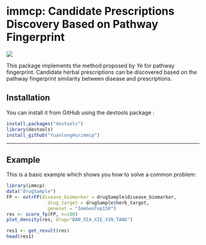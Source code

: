 
# immcp: Candidate Prescriptions Discovery Based on Pathway Fingerprint

[![](https://img.shields.io/badge/devel%20version-0.7.1-blue)](https://github.com/YuanlongHu/immcp)

This package implements the method proposed by *Ye* for pathway fingerprint. Candidate herbal prescriptions can be discovered based on the pathway fingerprint similarity between disease and prescriptions.

## Installation

You can install it from GitHub using the devtools package :

``` r
install.packages("devtools")
library(devtools)
install_github("YuanlongHu/immcp")
```

-----
## Example

This is a basic example which shows you how to solve a common problem:

``` r
library(immcp)
data("drugSample")
FP <- extrFP(disease_biomarker = drugSample$disease_biomarker,
               drug_target = drugSample$herb_target,
               geneset = "ImmGenTop150")
res <- score_fp(FP, n=100)
plot_density(res, drug="BAN_XIA_XIE_XIN_TANG")

res1 <- get_result(res)
head(res1)
```

